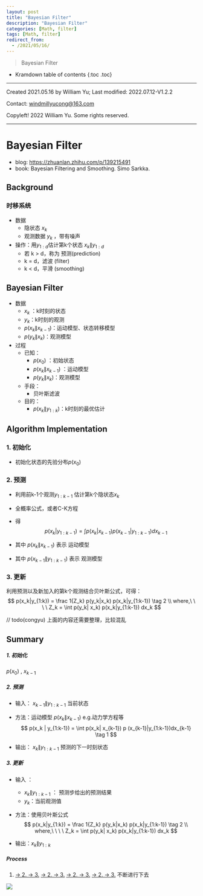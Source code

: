 ```yaml
---
layout: post
title: "Bayesian Filter"
description: "Bayesian Filter"
categories: [Math, filter]
tags: [Math, filter]
redirect_from:
  - /2021/05/16/
---
```


>  Bayesian Filter

* Kramdown table of contents
{:toc .toc}

----

Created 2021.05.16 by William Yu; Last modified: 2022.07.12-V1.2.2

Contact: [windmillyucong@163.com](mailto:windmillyucong@163.com)

Copyleft! 2022 William Yu. Some rights reserved.

----


# Bayesian Filter

- blog: https://zhuanlan.zhihu.com/p/139215491
- book: Bayesian Filtering and Smoothing. Simo Sarkka.

## Background

### 时移系统

- 数据
  - 隐状态 ${x_k}$ 
  - 观测数据 ${y_k}$ ，带有噪声
- 操作：用$y_{1:d}$估计第k个状态 $x_k \| y_{1:d}$
  - 若 k > d，称为 预测(prediction)
  - k = d，滤波 (filter)
  - k < d，平滑 (smoothing)

## Bayesian Filter

- 数据
  - $x_k$ ：k时刻的状态
  - $y_k$：k时刻的观测
  - $p(x_k\|x_{k-1})$：运动模型、状态转移模型
  - $p(y_k\|x_k)$：观测模型
- 过程
  - 已知：
    - $p(x_0)$ ：初始状态
    - $p(x_k\|x_{k-1})$ ：运动模型
    - $p(y_k\|x_k)$：观测模型
  - 手段：
    - 贝叶斯滤波
  - 目的：
    - $p(x_k\|y_{1:k})$：k时刻的最优估计

## Algorithm Implementation

### 1. 初始化

- 初始化状态的先验分布$p(x_0)$

### 2. 预测

- 利用前k-1个观测$y_{1:k-1}$ 估计第k个隐状态$x_{k}$

- 全概率公式，或者C-K方程

- 得
  $$
  p(x_k | y_{1:k-1}) = \int p(x_k| x_{k-1}) p (x_{k-1}|y_{1:k-1})dx_{k-1}
  $$

- 其中 $p(x_k \| x_{k-1})$ 表示 运动模型

- 其中 $p (x_{k-1}\|y_{1:k-1})$ 表示 观测模型

### 3. 更新

利用预测以及新加入的第k个观测结合贝叶斯公式，可得：
$$
p(x_k|y_{1:k}) = \frac 1{Z_k} p(y_k|x_k) p(x_k|y_{1:k-1}) \tag 2
\\
where,\ \ \ \ Z_k = \int p(y_k| x_k) p(x_k|y_{1:k-1}) dx_k
$$



// todo(congyu) 上面的内容还需要整理，比较混乱








## Summary

##### 1. 初始化

$p(x_0)$ ,   $x_{k-1}$

##### 2. 预测

- 输入： $x_{k-1}\|y_{1:k-1}$   当前状态

- 方法：运动模型 $p(x_k\|x_{k-1})$       e.g.动力学方程等
  $$
  p(x_k | y_{1:k-1}) = \int p(x_k| x_{k-1}) p (x_{k-1}|y_{1:k-1})dx_{k-1} \tag 1
  $$

- 输出： $x_k\|y_{1:k-1}$  预测的下一时刻状态

##### 3. 更新

- 输入 ：
  - $x_k\|y_{1:k-1}$ ： 预测步给出的预测结果
  - $y_k$：当前观测值
  
- 方法：使用贝叶斯公式
  $$
  p(x_k|y_{1:k}) = \frac 1{Z_k} p(y_k|x_k) p(x_k|y_{1:k-1}) \tag 2
  \\
  where,\ \ \ \ Z_k = \int p(y_k| x_k) p(x_k|y_{1:k-1}) dx_k
  $$
  
- 输出：$x_k\|y_{1:k}$ 

##### Process

1. <u>-> 2. -> 3.</u>   <u>-> 2. -> 3.</u>  <u>-> 2. -> 3.</u>  <u>-> 2. -> 3.</u>  不断进行下去



![](img/Screenshot%20from%202021-09-07%2011-32-03.png)





